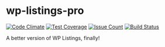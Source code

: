 # wp-listings-pro

[![Code Climate](https://codeclimate.com/repos/58d2c12e2b45621e4a0005b6/badges/a631a3430a5ead13bb59/gpa.svg)](https://codeclimate.com/repos/58d2c12e2b45621e4a0005b6/feed)
[![Test Coverage](https://codeclimate.com/repos/58d2c12e2b45621e4a0005b6/badges/a631a3430a5ead13bb59/coverage.svg)](https://codeclimate.com/repos/58d2c12e2b45621e4a0005b6/coverage)
[![Issue Count](https://codeclimate.com/repos/58d2c12e2b45621e4a0005b6/badges/a631a3430a5ead13bb59/issue_count.svg)](https://codeclimate.com/repos/58d2c12e2b45621e4a0005b6/feed)
[![Build Status](https://travis-ci.com/imFORZA/wp-listings-pro.svg?token=kkcazsQEFZQ5dR7MwDsz&branch=master)](https://travis-ci.com/imFORZA/wp-listings-pro)

A better version of WP Listings, finally!
